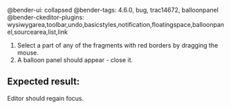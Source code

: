 @bender-ui: collapsed
@bender-tags: 4.6.0, bug, trac14672, balloonpanel
@bender-ckeditor-plugins: wysiwygarea,toolbar,undo,basicstyles,notification,floatingspace,balloonpanel,sourcearea,list,link

1. Select a part of any of the fragments with red borders by dragging the mouse.
2. A balloon panel should appear - close it.

## Expected result:

Editor should regain focus.
